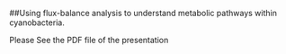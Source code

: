##Using flux-balance analysis to understand metabolic pathways within cyanobacteria. 

Please See the PDF file of the presentation
